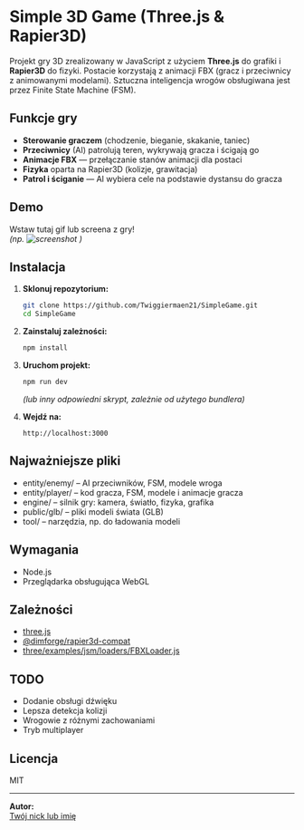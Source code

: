 # Simple 3D Game (Three.js & Rapier3D)

Projekt gry 3D zrealizowany w JavaScript z użyciem **Three.js** do grafiki i **Rapier3D** do fizyki. Postacie korzystają z animacji FBX (gracz i przeciwnicy z animowanymi modelami). Sztuczna inteligencja wrogów obsługiwana jest przez Finite State Machine (FSM).

## Funkcje gry

- **Sterowanie graczem** (chodzenie, bieganie, skakanie, taniec)
- **Przeciwnicy** (AI) patrolują teren, wykrywają gracza i ścigają go
- **Animacje FBX** — przełączanie stanów animacji dla postaci
- **Fizyka** oparta na Rapier3D (kolizje, grawitacja)
- **Patrol i ściganie** — AI wybiera cele na podstawie dystansu do gracza

## Demo

Wstaw tutaj gif lub screena z gry!  
*(np. ![screenshot](./puiblic/image.png) )*

## Instalacja

1. **Sklonuj repozytorium:**
    ```bash
    git clone https://github.com/Twiggiermaen21/SimpleGame.git
    cd SimpleGame
    ```

2. **Zainstaluj zależności:**
    ```bash
    npm install
    ```

3. **Uruchom projekt:**
    ```bash
    npm run dev
    ```
    *(lub inny odpowiedni skrypt, zależnie od użytego bundlera)*

4. **Wejdź na:**
    ```
    http://localhost:3000
    ```


## Najważniejsze pliki

- entity/enemy/ – AI przeciwników, FSM, modele wroga
- entity/player/ – kod gracza, FSM, modele i animacje gracza
- engine/ – silnik gry: kamera, światło, fizyka, grafika
- public/glb/ – pliki modeli świata (GLB)
- tool/ – narzędzia, np. do ładowania modeli

## Wymagania

- Node.js
- Przeglądarka obsługująca WebGL

## Zależności

- [three.js](https://threejs.org/)
- [@dimforge/rapier3d-compat](https://www.npmjs.com/package/@dimforge/rapier3d-compat)
- [three/examples/jsm/loaders/FBXLoader.js](https://threejs.org/docs/#examples/en/loaders/FBXLoader)

## TODO

- Dodanie obsługi dźwięku
- Lepsza detekcja kolizji
- Wrogowie z różnymi zachowaniami
- Tryb multiplayer

## Licencja

MIT

---

**Autor:**  
[Twój nick lub imię](https://github.com/Twiggiermaen21)



